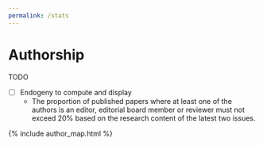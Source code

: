 ```yaml
---
permalink: /stats
---
```


# Authorship

TODO

- [ ] Endogeny to compute and display
    - The proportion of published papers where at least one of the authors is an editor, editorial board member or reviewer must not exceed 20% based on the research content of the latest two issues.

{% include author_map.html %}
